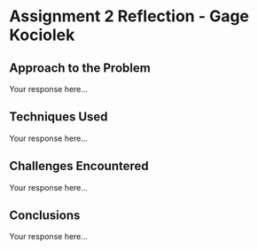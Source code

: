 # Assignment 2 Reflection - Gage Kociolek

## Approach to the Problem

Your response here...

## Techniques Used

Your response here...

## Challenges Encountered

Your response here...

## Conclusions

Your response here...
